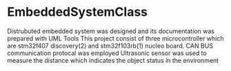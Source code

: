 # EmbeddedSystemClass
Distrubuted embedded system was designed and its documentation was prepared with UML Tools
This project consist of three microcontroller which are stm32f407 discovery(2) and stm32f103rb(1) nucleo board.
CAN BUS communication protocal was employed 
Ultrasonic sensor was used to measure the distance which indicates the object status in the environment
